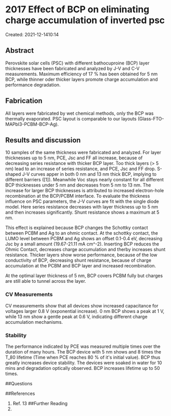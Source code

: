 # 2017 Effect of BCP on eliminating charge accumulation of inverted psc
Created: 2021-12-1410:14

## Abstract
Perovskite solar cells (PSC) with different bathocuproine (BCP) layer thicknesses have been fabricated and analyzed by J-V and C-V measurements. Maximum efficiency of 17 % has been obtained for 5 nm BCP, while thinner oder thicker layers promote charge accumulation and performance degradation.

## Fabrication
All layers were fabricated by wet chemical methods, only the BCP was thermally evaporated.
PSC layout is comparable to our layouts (Glass-FTO-MAPbI3-PCBM-BCP-Ag).

## Results and discussion
10 samples of the same thickness were fabricated and analyzed. 
For layer thicknesses up to 5 nm, PCE, Jsc and FF all increase, because of decreasing series resistance with thicker BCP layer. Too thick layers (> 5 nm) lead to an increase of series resistance, and PCE, Jsc and FF drop.
S-shaped J-V curves apper in both 0 nm and 13 nm thick BCP, implying to different barriers ([1]). Meanwhile Voc stays nearly constant for all different BCP thicknesses under 5 nm and decreases from 5 nm to 13 nm. The increase for larger BCP thicknesses is attributed to increased electron-hole recombination at the BCP/PCBM interface.
To evaluate the thickness influence on PSC parameters, the J-V curves are fit with the single diode model. Here series resistance decreases with layer thickness up to 5 nm and then increases significantly. Shunt resistance shows a maximum at 5 nm.

This effect is explained because BCP changes the Schottky contact between PCBM and Ag to an ohmic contact. At the schottky contact, the LUMO level between PCBM and Ag shows an offset 0.1-0.4 eV, decreasing Jsc by a small amount (19.67-21.11 mA cm^-2). Inserting BCP reduces the Ohmic Contact, decreases charge accumulation and therby increases shunt resistance. Thicker layers show worse performance, because of the low conductivity of BCP, decreasing shunt resistance, because of charge accumulation at the PCBM and BCP layer and increased recombination.

At the optimal layer thickness of 5 nm, BCP covers PCBM fully but charges are still able to tunnel across the layer.

### CV Measurements
CV measurements show that all devices show increased capacitance for voltages larger 0.8 V (exponential increase).  0 nm BCP shows a peak at 1 V, while 13 nm show a gentle peak at 0.6 V, indicating different charge accumulation mechanisms. 

### Stability
The performance indicated by PCE was measured multiple times over the duration of many hours. The BCP device with 5 nm shows and 8 times the T_80 lifetime (Time when PCE reaches 80 % of it's initial value). BCP thus greatly increases device stability. 
The devices were soaked in water for 10 mins and degradation optically observed. BCP increases lifetime up to 50 times.

##Questions 

##References
1. Ref. 13
##Further Reading
1. 